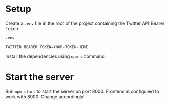 # Setup

Create a `.env` file in the root of the project containing the Twitter API Bearer Token

`.env`
```
TWITTER_BEARER_TOKEN=YOUR-TOKEN-HERE
```

Install the dependencies using `npm i` command.

# Start the server

Run `npm start` to start the server on port 8000. Frontend is configured to work with 8000. Change accordingly!